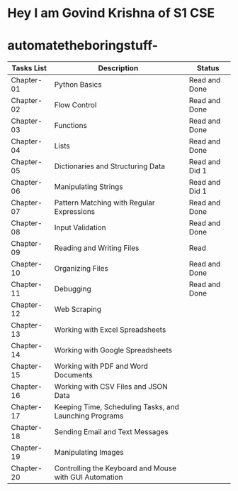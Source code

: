 
# Hey I am Govind Krishna of S1 CSE
# automatetheboringstuff-


|  Tasks List  |               Description                               |         Status         |
| -------------| --------------------------------------------------------| ---------------------- | 
| Chapter-01   |   Python Basics                                         |    Read and Done       |
| Chapter-02   |   Flow Control                                          |    Read and Done       |
| Chapter-03   |   Functions                                             |    Read and Done       |
| Chapter-04   |   Lists                                                 |    Read and Done       |
| Chapter-05   |   Dictionaries and Structuring Data                     |    Read and Did 1      |
| Chapter-06   |   Manipulating Strings                                  |    Read and Did 1      |
| Chapter-07   |   Pattern Matching with Regular Expressions             |    Read and Done       |
| Chapter-08   |   Input Validation                                      |    Read and Done       |
| Chapter-09   |   Reading and Writing Files                             |    Read                |
| Chapter-10   |   Organizing Files                                      |    Read and Done       |
| Chapter-11   |   Debugging                                             |    Read and Done       |
| Chapter-12   |   Web Scraping                                          |                        |
| Chapter-13   |   Working with Excel Spreadsheets                       |                        |
| Chapter-14   |   Working with Google Spreadsheets                      |                        |
| Chapter-15   |   Working with PDF and Word Documents                   |                        | 
| Chapter-16   |   Working with CSV Files and JSON Data                  |                        |
| Chapter-17   |   Keeping Time, Scheduling Tasks, and Launching Programs|                        |
| Chapter-18   |   Sending Email and Text Messages                       |                        |
| Chapter-19   |   Manipulating Images                                   |                        |          
| Chapter-20   |   Controlling the Keyboard and Mouse with GUI Automation|                        |

